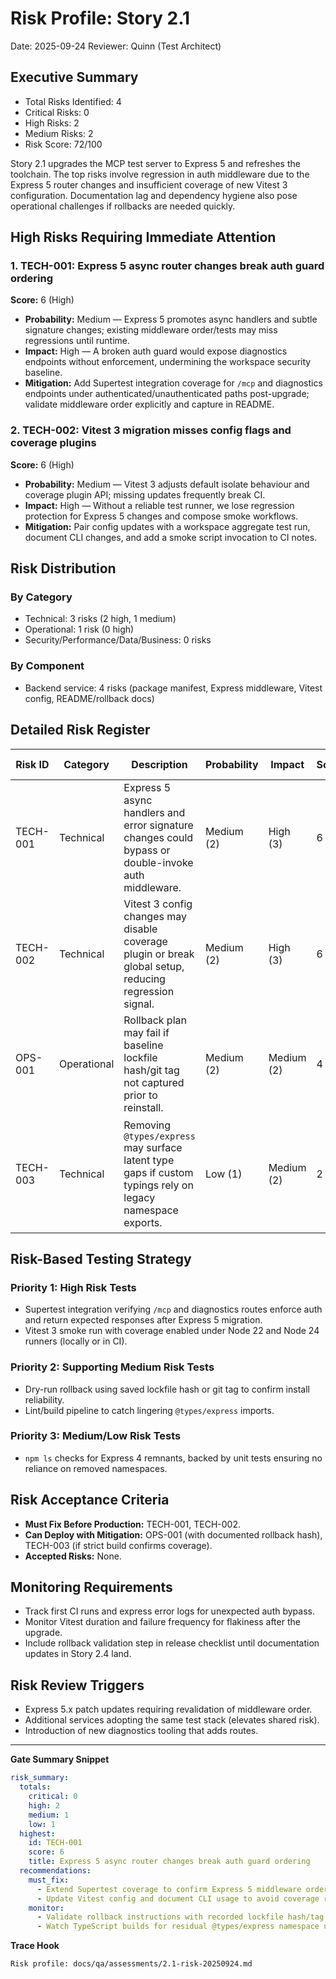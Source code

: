 # Risk Profile: Story 2.1

Date: 2025-09-24
Reviewer: Quinn (Test Architect)

## Executive Summary

- Total Risks Identified: 4
- Critical Risks: 0
- High Risks: 2
- Medium Risks: 2
- Risk Score: 72/100

Story 2.1 upgrades the MCP test server to Express 5 and refreshes the toolchain. The top risks involve regression in auth middleware due to the Express 5 router changes and insufficient coverage of new Vitest 3 configuration. Documentation lag and dependency hygiene also pose operational challenges if rollbacks are needed quickly.

## High Risks Requiring Immediate Attention

### 1. TECH-001: Express 5 async router changes break auth guard ordering

**Score:** 6 (High)

- **Probability:** Medium — Express 5 promotes async handlers and subtle signature changes; existing middleware order/tests may miss regressions until runtime.
- **Impact:** High — A broken auth guard would expose diagnostics endpoints without enforcement, undermining the workspace security baseline.
- **Mitigation:** Add Supertest integration coverage for `/mcp` and diagnostics endpoints under authenticated/unauthenticated paths post-upgrade; validate middleware order explicitly and capture in README.

### 2. TECH-002: Vitest 3 migration misses config flags and coverage plugins

**Score:** 6 (High)

- **Probability:** Medium — Vitest 3 adjusts default isolate behaviour and coverage plugin API; missing updates frequently break CI.
- **Impact:** High — Without a reliable test runner, we lose regression protection for Express 5 changes and compose smoke workflows.
- **Mitigation:** Pair config updates with a workspace aggregate test run, document CLI changes, and add a smoke script invocation to CI notes.

## Risk Distribution

### By Category

- Technical: 3 risks (2 high, 1 medium)
- Operational: 1 risk (0 high)
- Security/Performance/Data/Business: 0 risks

### By Component

- Backend service: 4 risks (package manifest, Express middleware, Vitest config, README/rollback docs)

## Detailed Risk Register

| Risk ID  | Category  | Description                                                                                                     | Probability | Impact | Score | Priority | Mitigation Highlights                                                                                                     |
|----------|-----------|-----------------------------------------------------------------------------------------------------------------|-------------|--------|-------|----------|---------------------------------------------------------------------------------------------------------------------------|
| TECH-001 | Technical | Express 5 async handlers and error signature changes could bypass or double-invoke auth middleware.            | Medium (2)  | High (3) | 6   | High     | Extend Supertest suites for auth/diagnostics, assert middleware order, document Express 5 guard expectations.             |
| TECH-002 | Technical | Vitest 3 config changes may disable coverage plugin or break global setup, reducing regression signal.         | Medium (2)  | High (3) | 6   | High     | Update `vitest.config.ts`, run workspace aggregate tests, document CLI changes, monitor first CI run for flake indicators.|
| OPS-001  | Operational | Rollback plan may fail if baseline lockfile hash/git tag not captured prior to reinstall.                     | Medium (2)  | Medium (2) | 4 | Medium   | Document rollback branch/tag, store hash in README, verify restore instructions by performing dry-run `npm ci`.          |
| TECH-003 | Technical | Removing `@types/express` may surface latent type gaps if custom typings rely on legacy namespace exports.      | Low (1)     | Medium (2) | 2 | Low      | Run TypeScript strict build, search for legacy namespace imports, add targeted shim if needed, and document findings.     |

## Risk-Based Testing Strategy

### Priority 1: High Risk Tests
- Supertest integration verifying `/mcp` and diagnostics routes enforce auth and return expected responses after Express 5 migration.
- Vitest 3 smoke run with coverage enabled under Node 22 and Node 24 runners (locally or in CI).

### Priority 2: Supporting Medium Risk Tests
- Dry-run rollback using saved lockfile hash or git tag to confirm install reliability.
- Lint/build pipeline to catch lingering `@types/express` imports.

### Priority 3: Medium/Low Risk Tests
- `npm ls` checks for Express 4 remnants, backed by unit tests ensuring no reliance on removed namespaces.

## Risk Acceptance Criteria

- **Must Fix Before Production:** TECH-001, TECH-002.
- **Can Deploy with Mitigation:** OPS-001 (with documented rollback hash), TECH-003 (if strict build confirms coverage).
- **Accepted Risks:** None.

## Monitoring Requirements

- Track first CI runs and express error logs for unexpected auth bypass.
- Monitor Vitest duration and failure frequency for flakiness after the upgrade.
- Include rollback validation step in release checklist until documentation updates in Story 2.4 land.

## Risk Review Triggers

- Express 5.x patch updates requiring revalidation of middleware order.
- Additional services adopting the same test stack (elevates shared risk).
- Introduction of new diagnostics tooling that adds routes.

---

**Gate Summary Snippet**

```yaml
risk_summary:
  totals:
    critical: 0
    high: 2
    medium: 1
    low: 1
  highest:
    id: TECH-001
    score: 6
    title: Express 5 async router changes break auth guard ordering
  recommendations:
    must_fix:
      - Extend Supertest coverage to confirm Express 5 middleware order and auth guard behaviour
      - Update Vitest config and document CLI usage to avoid coverage regressions
    monitor:
      - Validate rollback instructions with recorded lockfile hash/tag
      - Watch TypeScript builds for residual @types/express namespace usage
```

**Trace Hook**

```
Risk profile: docs/qa/assessments/2.1-risk-20250924.md
```

